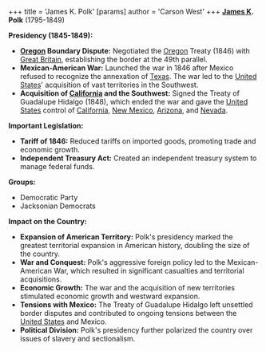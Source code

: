 +++
 title = 'James K. Polk'
[params]
	author = 'Carson West'
+++
**[James K](./../james-k/). Polk** (1795-1849)

**Presidency (1845-1849):**

* **[Oregon](./../oregon/) Boundary Dispute:** Negotiated the [Oregon](./../oregon/) Treaty (1846) with [Great Britain](./../great-britain/), establishing the border at the 49th parallel.
* **Mexican-American War:** Launched the war in 1846 after Mexico refused to recognize the annexation of [Texas](./../texas/). The war led to the [United States](./../united-states/)' acquisition of vast territories in the Southwest.
* **Acquisition of [California](./../california/) and the Southwest:** Signed the Treaty of Guadalupe Hidalgo (1848), which ended the war and gave the [United States](./../united-states/) control of [California](./../california/), [New Mexico](./../new-mexico/), [Arizona](./../arizona/), and [Nevada](./../nevada/).

**Important Legislation:**

* **Tariff of 1846:** Reduced tariffs on imported goods, promoting trade and economic growth.
* **Independent Treasury Act:** Created an independent treasury system to manage federal funds.

**Groups:**

* Democratic Party
* Jacksonian Democrats

**Impact on the Country:**

* **Expansion of American Territory:** Polk's presidency marked the greatest territorial expansion in American history, doubling the size of the country.
* **War and Conquest:** Polk's aggressive foreign policy led to the Mexican-American War, which resulted in significant casualties and territorial acquisitions.
* **Economic Growth:** The war and the acquisition of new territories stimulated economic growth and westward expansion.
* **Tensions with Mexico:** The Treaty of Guadalupe Hidalgo left unsettled border disputes and contributed to ongoing tensions between the [United States](./../united-states/) and Mexico.
* **Political Division:** Polk's presidency further polarized the country over issues of slavery and sectionalism.